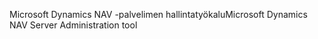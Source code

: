 <span data-ttu-id="d4afe-101">Microsoft Dynamics NAV -palvelimen hallintatyökalu</span><span class="sxs-lookup"><span data-stu-id="d4afe-101">Microsoft Dynamics NAV Server Administration tool</span></span>